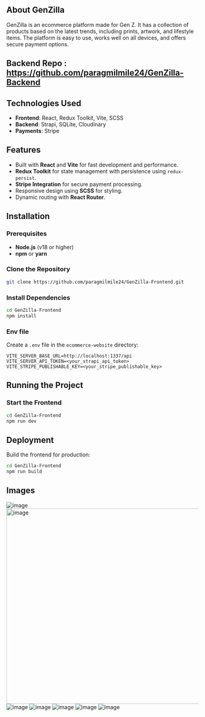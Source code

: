 ## About GenZilla
GenZilla is an ecommerce platform made for Gen Z. It has a collection of products based on the latest trends, including prints, artwork, and lifestyle items. The platform is easy to use, works well on all devices, and offers secure payment options.

## Backend Repo : https://github.com/paragmilmile24/GenZilla-Backend

## Technologies Used

- **Frontend**: React, Redux Toolkit, Vite, SCSS
- **Backend**: Strapi, SQLite, Cloudinary
- **Payments**: Stripe

## Features
- Built with **React** and **Vite** for fast development and performance.
- **Redux Toolkit** for state management with persistence using `redux-persist`.
- **Stripe Integration** for secure payment processing.
- Responsive design using **SCSS** for styling.
- Dynamic routing with **React Router**.

## Installation

### Prerequisites
- **Node.js** (v18 or higher)
- **npm** or **yarn**

### Clone the Repository
```bash
git clone https://github.com/paragmilmile24/GenZilla-Frontend.git
```

### Install Dependencies

```bash
cd GenZilla-Frontend
npm install
```

### Env file
Create a `.env` file in the `ecommerce-website` directory:
```properties
VITE_SERVER_BASE_URL=http://localhost:1337/api
VITE_SERVER_API_TOKEN=<your_strapi_api_token>
VITE_STRIPE_PUBLISHABLE_KEY=<your_stripe_publishable_key>
```

## Running the Project

### Start the Frontend
```bash
cd GenZilla-Frontend
npm run dev
```

## Deployment

Build the frontend for production:
```bash
cd GenZilla-Frontend
npm run build
```

## Images 
![image](https://github.com/user-attachments/assets/54f59fb1-5ed5-4e09-b41c-d281a6e968a9)
<img width="512" alt="image" src="https://github.com/user-attachments/assets/0e439b89-d237-49a6-b4cd-26bb24ea7792" />
![image](https://github.com/user-attachments/assets/682cb4a5-e2d6-4afa-9d44-83780de8289a)
![image](https://github.com/user-attachments/assets/dd5732f5-daf0-4909-915e-9d5b18826327)
![image](https://github.com/user-attachments/assets/9adcc5ac-fefa-4d74-a4cd-5459d5063b45)
![image](https://github.com/user-attachments/assets/01d1a98f-3e7c-4301-9b83-870f3f01c85a)
![image](https://github.com/user-attachments/assets/4be7351f-2847-4141-a54c-889656f87ce5)










